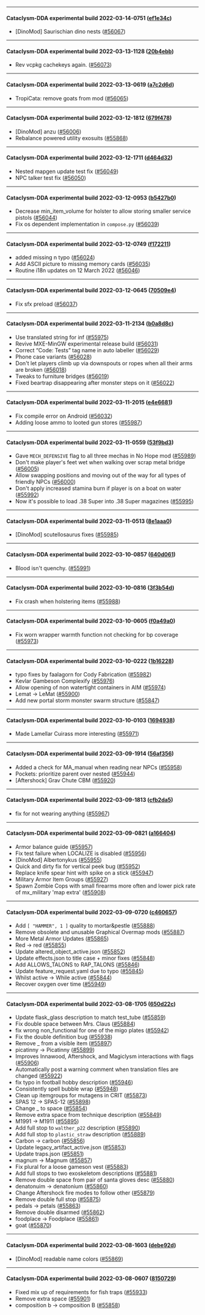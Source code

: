 
---

#### Cataclysm-DDA experimental build 2022-03-14-0751 ([ef1e34c](https://github.com/CleverRaven/Cataclysm-DDA/releases/tag/cdda-experimental-2022-03-14-0751))

* [DinoMod] Saurischian dino nests ([#56067](https://github.com/CleverRaven/Cataclysm-DDA/pull/56067))

---

#### Cataclysm-DDA experimental build 2022-03-13-1128 ([20b4ebb](https://github.com/CleverRaven/Cataclysm-DDA/releases/tag/cdda-experimental-2022-03-13-1128))

* Rev vcpkg cachekeys again. ([#56073](https://github.com/CleverRaven/Cataclysm-DDA/pull/56073))

---

#### Cataclysm-DDA experimental build 2022-03-13-0619 ([a7c2d6d](https://github.com/CleverRaven/Cataclysm-DDA/releases/tag/cdda-experimental-2022-03-13-0619))

* TropiCata: remove goats from mod ([#56065](https://github.com/CleverRaven/Cataclysm-DDA/pull/56065))

---

#### Cataclysm-DDA experimental build 2022-03-12-1812 ([679f478](https://github.com/CleverRaven/Cataclysm-DDA/releases/tag/cdda-experimental-2022-03-12-1812))

* [DinoMod] anzu ([#56006](https://github.com/CleverRaven/Cataclysm-DDA/pull/56006))
* Rebalance powered utility exosuits ([#55868](https://github.com/CleverRaven/Cataclysm-DDA/pull/55868))

---

#### Cataclysm-DDA experimental build 2022-03-12-1711 ([d464d32](https://github.com/CleverRaven/Cataclysm-DDA/releases/tag/cdda-experimental-2022-03-12-1711))

* Nested mapgen update test fix ([#56049](https://github.com/CleverRaven/Cataclysm-DDA/pull/56049))
* NPC talker test fix ([#56050](https://github.com/CleverRaven/Cataclysm-DDA/pull/56050))

---

#### Cataclysm-DDA experimental build 2022-03-12-0953 ([b5427b0](https://github.com/CleverRaven/Cataclysm-DDA/releases/tag/cdda-experimental-2022-03-12-0953))

* Decrease min_item_volume for holster to allow storing smaller service pistols ([#56044](https://github.com/CleverRaven/Cataclysm-DDA/pull/56044))
* Fix os dependent implementation in `compose.py` ([#56039](https://github.com/CleverRaven/Cataclysm-DDA/pull/56039))

---

#### Cataclysm-DDA experimental build 2022-03-12-0749 ([f172211](https://github.com/CleverRaven/Cataclysm-DDA/releases/tag/cdda-experimental-2022-03-12-0749))

* added missing n typo ([#56024](https://github.com/CleverRaven/Cataclysm-DDA/pull/56024))
* Add ASCII picture to missing memory cards ([#56035](https://github.com/CleverRaven/Cataclysm-DDA/pull/56035))
* Routine i18n updates on 12 March 2022 ([#56046](https://github.com/CleverRaven/Cataclysm-DDA/pull/56046))

---

#### Cataclysm-DDA experimental build 2022-03-12-0645 ([70509e4](https://github.com/CleverRaven/Cataclysm-DDA/releases/tag/cdda-experimental-2022-03-12-0645))

* Fix sfx preload ([#56037](https://github.com/CleverRaven/Cataclysm-DDA/pull/56037))

---

#### Cataclysm-DDA experimental build 2022-03-11-2134 ([b0a8d8c](https://github.com/CleverRaven/Cataclysm-DDA/releases/tag/cdda-experimental-2022-03-11-2134))

* Use translated string for inf ([#55975](https://github.com/CleverRaven/Cataclysm-DDA/pull/55975))
* Revive MXE-MinGW experimental release build ([#56031](https://github.com/CleverRaven/Cataclysm-DDA/pull/56031))
* Correct “Code: Tests” tag name in auto labeller ([#56029](https://github.com/CleverRaven/Cataclysm-DDA/pull/56029))
* Phone case variants ([#56028](https://github.com/CleverRaven/Cataclysm-DDA/pull/56028))
* Don't let players climb up via downspouts or ropes when all their arms are broken ([#56018](https://github.com/CleverRaven/Cataclysm-DDA/pull/56018))
* Tweaks to furniture bridges ([#56019](https://github.com/CleverRaven/Cataclysm-DDA/pull/56019))
* Fixed beartrap disappearing after monster steps on it ([#56022](https://github.com/CleverRaven/Cataclysm-DDA/pull/56022))

---

#### Cataclysm-DDA experimental build 2022-03-11-2015 ([e4e6681](https://github.com/CleverRaven/Cataclysm-DDA/releases/tag/cdda-experimental-2022-03-11-2015))

* Fix compile error on Android ([#56032](https://github.com/CleverRaven/Cataclysm-DDA/pull/56032))
* Adding loose ammo to looted gun stores ([#55987](https://github.com/CleverRaven/Cataclysm-DDA/pull/55987))

---

#### Cataclysm-DDA experimental build 2022-03-11-0559 ([53f9bd3](https://github.com/CleverRaven/Cataclysm-DDA/releases/tag/cdda-experimental-2022-03-11-0559))

* Gave `MECH_DEFENSIVE` flag to all three mechas in No Hope mod ([#55989](https://github.com/CleverRaven/Cataclysm-DDA/pull/55989))
* Don't make player's feet wet when walking over scrap metal bridge ([#56005](https://github.com/CleverRaven/Cataclysm-DDA/pull/56005))
* Allow swapping positions and moving out of the way for all types of friendly NPCs ([#56000](https://github.com/CleverRaven/Cataclysm-DDA/pull/56000))
* Don't apply increased stamina burn if player is on a boat on water ([#55992](https://github.com/CleverRaven/Cataclysm-DDA/pull/55992))
* Now it's possible to load .38 Super into .38 Super magazines ([#55995](https://github.com/CleverRaven/Cataclysm-DDA/pull/55995))

---

#### Cataclysm-DDA experimental build 2022-03-11-0513 ([8e1aaa0](https://github.com/CleverRaven/Cataclysm-DDA/releases/tag/cdda-experimental-2022-03-11-0513))

* [DinoMod] scutellosaurus fixes ([#55985](https://github.com/CleverRaven/Cataclysm-DDA/pull/55985))

---

#### Cataclysm-DDA experimental build 2022-03-10-0857 ([640d061](https://github.com/CleverRaven/Cataclysm-DDA/releases/tag/cdda-experimental-2022-03-10-0857))

* Blood isn't quenchy. ([#55991](https://github.com/CleverRaven/Cataclysm-DDA/pull/55991))

---

#### Cataclysm-DDA experimental build 2022-03-10-0816 ([3f3b54d](https://github.com/CleverRaven/Cataclysm-DDA/releases/tag/cdda-experimental-2022-03-10-0816))

* Fix crash when holstering items ([#55988](https://github.com/CleverRaven/Cataclysm-DDA/pull/55988))

---

#### Cataclysm-DDA experimental build 2022-03-10-0605 ([f0a49a0](https://github.com/CleverRaven/Cataclysm-DDA/releases/tag/cdda-experimental-2022-03-10-0605))

* Fix worn wrapper warmth function not checking for bp coverage ([#55973](https://github.com/CleverRaven/Cataclysm-DDA/pull/55973))

---

#### Cataclysm-DDA experimental build 2022-03-10-0222 ([1b16228](https://github.com/CleverRaven/Cataclysm-DDA/releases/tag/cdda-experimental-2022-03-10-0222))

* typo fixes by faalagorn for Cody Fabrication ([#55982](https://github.com/CleverRaven/Cataclysm-DDA/pull/55982))
* Kevlar Gambeson Complexify ([#55976](https://github.com/CleverRaven/Cataclysm-DDA/pull/55976))
* Allow opening of non watertight containers in AIM ([#55974](https://github.com/CleverRaven/Cataclysm-DDA/pull/55974))
* Lemat → LeMat ([#55900](https://github.com/CleverRaven/Cataclysm-DDA/pull/55900))
* Add new portal storm monster swarm structure ([#55847](https://github.com/CleverRaven/Cataclysm-DDA/pull/55847))

---

#### Cataclysm-DDA experimental build 2022-03-10-0103 ([1694938](https://github.com/CleverRaven/Cataclysm-DDA/releases/tag/cdda-experimental-2022-03-10-0103))

* Made Lamellar Cuirass more interesting ([#55971](https://github.com/CleverRaven/Cataclysm-DDA/pull/55971))

---

#### Cataclysm-DDA experimental build 2022-03-09-1914 ([56af356](https://github.com/CleverRaven/Cataclysm-DDA/releases/tag/cdda-experimental-2022-03-09-1914))

* Added a check for MA_manual when reading near NPCs ([#55958](https://github.com/CleverRaven/Cataclysm-DDA/pull/55958))
* Pockets: prioritize parent over nested ([#55944](https://github.com/CleverRaven/Cataclysm-DDA/pull/55944))
* [Aftershock] Grav Chute CBM ([#55920](https://github.com/CleverRaven/Cataclysm-DDA/pull/55920))

---

#### Cataclysm-DDA experimental build 2022-03-09-1813 ([cfb2da5](https://github.com/CleverRaven/Cataclysm-DDA/releases/tag/cdda-experimental-2022-03-09-1813))

* fix for not wearing anything ([#55967](https://github.com/CleverRaven/Cataclysm-DDA/pull/55967))

---

#### Cataclysm-DDA experimental build 2022-03-09-0821 ([a166404](https://github.com/CleverRaven/Cataclysm-DDA/releases/tag/cdda-experimental-2022-03-09-0821))

* Armor balance guide ([#55957](https://github.com/CleverRaven/Cataclysm-DDA/pull/55957))
* Fix test failure when LOCALIZE is disabled ([#55956](https://github.com/CleverRaven/Cataclysm-DDA/pull/55956))
* [DinoMod] Albertonykus ([#55955](https://github.com/CleverRaven/Cataclysm-DDA/pull/55955))
* Quick and dirty fix for vertical peek bug ([#55952](https://github.com/CleverRaven/Cataclysm-DDA/pull/55952))
* Replace knife spear hint with spike on a stick ([#55947](https://github.com/CleverRaven/Cataclysm-DDA/pull/55947))
* Military Armor Item Groups ([#55927](https://github.com/CleverRaven/Cataclysm-DDA/pull/55927))
* Spawn Zombie Cops with small firearms more often and lower pick rate of mx_military 'map extra' ([#55908](https://github.com/CleverRaven/Cataclysm-DDA/pull/55908))

---

#### Cataclysm-DDA experimental build 2022-03-09-0720 ([c460657](https://github.com/CleverRaven/Cataclysm-DDA/releases/tag/cdda-experimental-2022-03-09-0720))

* Add `[ "HAMMER", 1 ]` quality to mortar&pestle ([#55888](https://github.com/CleverRaven/Cataclysm-DDA/pull/55888))
* Remove obsolete and unusable Graphical Overmap mods ([#55887](https://github.com/CleverRaven/Cataclysm-DDA/pull/55887))
* More Metal Armor Updates ([#55865](https://github.com/CleverRaven/Cataclysm-DDA/pull/55865))
* Red → red ([#55855](https://github.com/CleverRaven/Cataclysm-DDA/pull/55855))
* Update altered_object_active.json ([#55852](https://github.com/CleverRaven/Cataclysm-DDA/pull/55852))
* Update effects.json to title case + minor fixes ([#55848](https://github.com/CleverRaven/Cataclysm-DDA/pull/55848))
* Add ALLOWS_TALONS to RAP_TALONS ([#55846](https://github.com/CleverRaven/Cataclysm-DDA/pull/55846))
* Update feature_request.yaml due to typo ([#55845](https://github.com/CleverRaven/Cataclysm-DDA/pull/55845))
* Whilst active → While active ([#55844](https://github.com/CleverRaven/Cataclysm-DDA/pull/55844))
* Recover oxygen over time ([#55949](https://github.com/CleverRaven/Cataclysm-DDA/pull/55949))

---

#### Cataclysm-DDA experimental build 2022-03-08-1705 ([650d22c](https://github.com/CleverRaven/Cataclysm-DDA/releases/tag/cdda-experimental-2022-03-08-1705))

* Update flask_glass description to match test_tube ([#55859](https://github.com/CleverRaven/Cataclysm-DDA/pull/55859))
* Fix double space between Mrs. Claus ([#55884](https://github.com/CleverRaven/Cataclysm-DDA/pull/55884))
* fix wrong non_functional for one of the migo plates ([#55942](https://github.com/CleverRaven/Cataclysm-DDA/pull/55942))
* Fix the double definition bug ([#55938](https://github.com/CleverRaven/Cataclysm-DDA/pull/55938))
* Remove _ from a visible item ([#55897](https://github.com/CleverRaven/Cataclysm-DDA/pull/55897))
* picatinny → Picatinny ([#55899](https://github.com/CleverRaven/Cataclysm-DDA/pull/55899))
* Improves Innawood, Aftershock, and Magiclysm interactions with flags ([#55906](https://github.com/CleverRaven/Cataclysm-DDA/pull/55906))
* Automatically post a warning comment when translation files are changed ([#55922](https://github.com/CleverRaven/Cataclysm-DDA/pull/55922))
* fix typo in football hobby description ([#55946](https://github.com/CleverRaven/Cataclysm-DDA/pull/55946))
* Consistently spell bubble wrap ([#55948](https://github.com/CleverRaven/Cataclysm-DDA/pull/55948))
* Clean up itemgroups for mutagens in CRIT ([#55873](https://github.com/CleverRaven/Cataclysm-DDA/pull/55873))
* SPAS 12 → SPAS-12 ([#55898](https://github.com/CleverRaven/Cataclysm-DDA/pull/55898))
* Change _ to space ([#55854](https://github.com/CleverRaven/Cataclysm-DDA/pull/55854))
* Remove extra space from technique description ([#55849](https://github.com/CleverRaven/Cataclysm-DDA/pull/55849))
* M1991 → M1911 ([#55895](https://github.com/CleverRaven/Cataclysm-DDA/pull/55895))
* Add full stop to `walther_p22` description ([#55890](https://github.com/CleverRaven/Cataclysm-DDA/pull/55890))
* Add full stop to `plastic_straw` description ([#55889](https://github.com/CleverRaven/Cataclysm-DDA/pull/55889))
* Carbon → carbon ([#55856](https://github.com/CleverRaven/Cataclysm-DDA/pull/55856))
* Update legacy_artifact_active.json ([#55853](https://github.com/CleverRaven/Cataclysm-DDA/pull/55853))
* Update traps.json ([#55851](https://github.com/CleverRaven/Cataclysm-DDA/pull/55851))
* magnum → Magnum ([#55857](https://github.com/CleverRaven/Cataclysm-DDA/pull/55857))
* Fix plural for a loose gameson vest ([#55883](https://github.com/CleverRaven/Cataclysm-DDA/pull/55883))
* Add full stops to two exoskeletom descriptions ([#55881](https://github.com/CleverRaven/Cataclysm-DDA/pull/55881))
* Remove double space from pair of santa gloves desc ([#55880](https://github.com/CleverRaven/Cataclysm-DDA/pull/55880))
* denatonuim → denatonium ([#55860](https://github.com/CleverRaven/Cataclysm-DDA/pull/55860))
* Change Aftershock fire modes to follow other ([#55879](https://github.com/CleverRaven/Cataclysm-DDA/pull/55879))
* Remove double full stop ([#55875](https://github.com/CleverRaven/Cataclysm-DDA/pull/55875))
* pedals → petals ([#55863](https://github.com/CleverRaven/Cataclysm-DDA/pull/55863))
* Remove double disarmed ([#55862](https://github.com/CleverRaven/Cataclysm-DDA/pull/55862))
* foodplace → Foodplace ([#55861](https://github.com/CleverRaven/Cataclysm-DDA/pull/55861))
* goat ([#55870](https://github.com/CleverRaven/Cataclysm-DDA/pull/55870))

---

#### Cataclysm-DDA experimental build 2022-03-08-1603 ([debe92d](https://github.com/CleverRaven/Cataclysm-DDA/releases/tag/cdda-experimental-2022-03-08-1603))

* [DinoMod] readable name colors ([#55869](https://github.com/CleverRaven/Cataclysm-DDA/pull/55869))

---

#### Cataclysm-DDA experimental build 2022-03-08-0607 ([8150729](https://github.com/CleverRaven/Cataclysm-DDA/releases/tag/cdda-experimental-2022-03-08-0607))

* Fixed mix up of requirements for fish traps ([#55933](https://github.com/CleverRaven/Cataclysm-DDA/pull/55933))
* Remove extra space ([#55901](https://github.com/CleverRaven/Cataclysm-DDA/pull/55901))
* composition b → composition B ([#55858](https://github.com/CleverRaven/Cataclysm-DDA/pull/55858))
